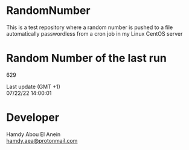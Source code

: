 # RandomNumber    
This is a test repository where a random number is pushed to a file automatically passwordless from a cron job in my Linux CentOS server    
# Random Number of the last run   
629
      
Last update (GMT +1)    
07/22/22 14:00:01
# Developer    
Hamdy Abou El Anein   
hamdy.aea@protonmail.com
